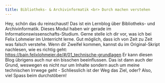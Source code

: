```yaml
---
title: Bibliotheks- & Archivinformatik <br> Durch machen verstehen
---
```


Hey, schön das du reinschaust!
Das ist ein Lernblog über Bibliotheks- und Archivinformatik. Dieses Modul haben wir gerade im Informationswissenschafts-Studium. Gerne stelle ich dir  vor, was ich bei Felix Lohmeier im Unterricht lerne.
Gut möglich, dass ich von Zeit zu Zeit was falsch verstehe. Wenn dir Zweifel kommen, kannst du im Original-Skript nachlesen, wie es richtig geht: https://bain.felixlohmeier.de/#/01_technische-grundlagen
Er kann diesen Blog übrigens auch nur ein bisschen beeinflussen. Das ist dann auch der Grund, weswegen es nicht nur um Inhalte sondern auch um meine technischen Irrwege geht - Schliesslich ist der Weg das Ziel, oder?
Also, viel Spass beim durchstöbern!
